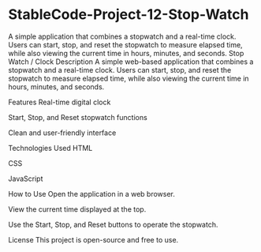 # StableCode-Project-12-Stop-Watch
A simple application that combines a stopwatch and a real-time clock. Users can start, stop, and reset the stopwatch to measure elapsed time, while also viewing the current time in hours, minutes, and seconds.
Stop Watch / Clock
Description
A simple web-based application that combines a stopwatch and a real-time clock. Users can start, stop, and reset the stopwatch to measure elapsed time, while also viewing the current time in hours, minutes, and seconds.

Features
Real-time digital clock

Start, Stop, and Reset stopwatch functions

Clean and user-friendly interface

Technologies Used
HTML

CSS

JavaScript

How to Use
Open the application in a web browser.

View the current time displayed at the top.

Use the Start, Stop, and Reset buttons to operate the stopwatch.

License
This project is open-source and free to use.

